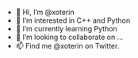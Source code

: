 - 👋 Hi, I’m @xoterin
- 👀 I’m interested in C++ and Python
- 🌱 I’m currently learning Python
- 💞️ I’m looking to collaborate on ...
- 📫 Find me @xoterin on Twitter.

<!---
xoterin/xoterin is a ✨ special ✨ repository because its `README.md` (this file) appears on your GitHub profile.
You can click the Preview link to take a look at your changes.
--->
